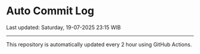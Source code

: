 # Auto Commit Log

Last updated: Saturday, 19-07-2025 23:15 WIB

---

This repository is automatically updated every 2 hour using GitHub Actions.
